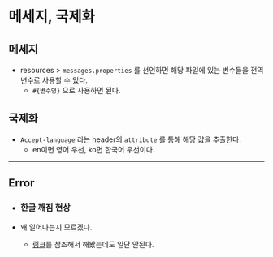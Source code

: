 # 메세지, 국제화

## 메세지

* resources > `messages.properties` 를 선언하면 해당 파일에 있는 변수들을 전역변수로 사용할 수 있다.
  * `#{변수명}` 으로 사용하면 된다.  

## 국제화

* `Accept-language` 라는 header의 `attribute` 를 통해 해당 값을 추출한다.
  * en이면 영어 우선, ko면 한국어 우선이다.

<hr/>

## Error

* ### 한글 깨짐 현상

* 왜 일어나는지 모르겠다.
  * [링크](https://www.inflearn.com/chats/242157)를 참조해서 해봤는데도 일단 안된다.